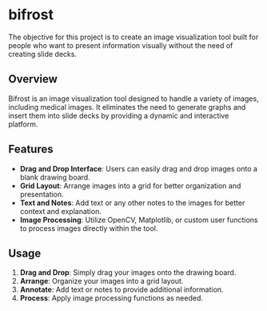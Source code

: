 # bifrost

The objective for this project is to create an image visualization tool built for people who want to present information visually without the need of creating slide decks.

## Overview

Bifrost is an image visualization tool designed to handle a variety of images, including medical images. It eliminates the need to generate graphs and insert them into slide decks by providing a dynamic and interactive platform.

## Features

- **Drag and Drop Interface**: Users can easily drag and drop images onto a blank drawing board.
- **Grid Layout**: Arrange images into a grid for better organization and presentation.
- **Text and Notes**: Add text or any other notes to the images for better context and explanation.
- **Image Processing**: Utilize OpenCV, Matplotlib, or custom user functions to process images directly within the tool.

## Usage

1. **Drag and Drop**: Simply drag your images onto the drawing board.
2. **Arrange**: Organize your images into a grid layout.
3. **Annotate**: Add text or notes to provide additional information.
4. **Process**: Apply image processing functions as needed.
